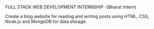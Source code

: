 FULL STACK WEB DEVELOPMENT INTERNSHIP -(Bharat Intern)

Create a blog website for reading and writing posts using HTML, CSS, Node.js and MongoDB for data storage.
